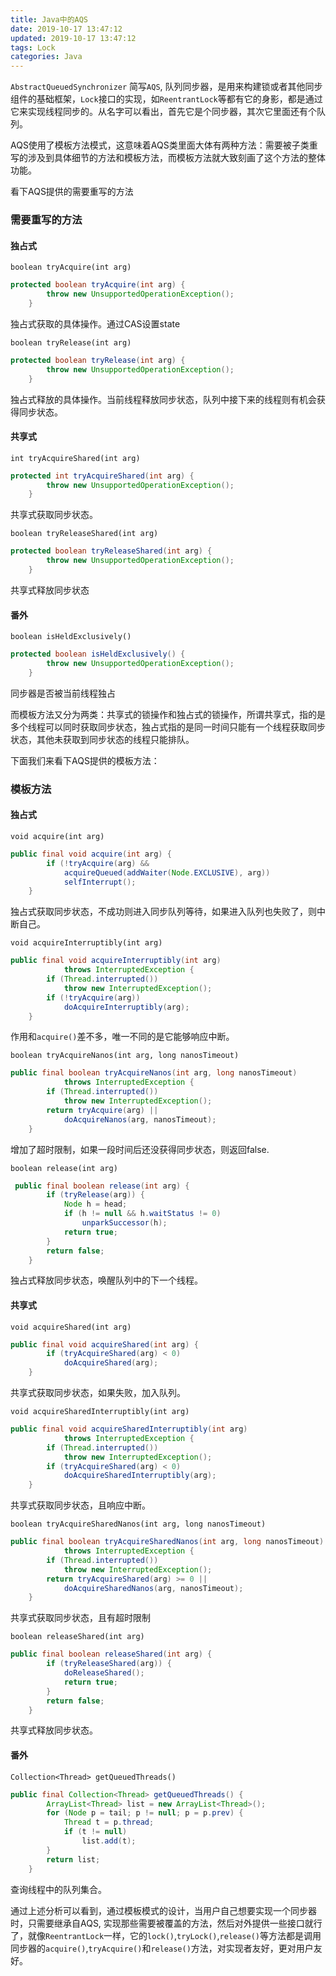 ```yaml
---
title: Java中的AQS
date: 2019-10-17 13:47:12
updated: 2019-10-17 13:47:12
tags: Lock
categories: Java
---
```


`AbstractQueuedSynchronizer`  简写`AQS`, 队列同步器，是用来构建锁或者其他同步组件的基础框架，`Lock`接口的实现，如`ReentrantLock`等都有它的身影，都是通过它来实现线程同步的。从名字可以看出，首先它是个同步器，其次它里面还有个队列。



 AQS使用了模板方法模式，这意味着AQS类里面大体有两种方法：需要被子类重写的涉及到具体细节的方法和模板方法，而模板方法就大致刻画了这个方法的整体功能。

看下AQS提供的需要重写的方法

### 需要重写的方法

#### 独占式

`boolean tryAcquire(int arg)`

```java
protected boolean tryAcquire(int arg) {
        throw new UnsupportedOperationException();
    }
```

独占式获取的具体操作。通过CAS设置state



`boolean tryRelease(int arg)`

```java
protected boolean tryRelease(int arg) {
        throw new UnsupportedOperationException();
    }
```

独占式释放的具体操作。当前线程释放同步状态，队列中接下来的线程则有机会获得同步状态。



#### 共享式

`int tryAcquireShared(int arg)`

```java
protected int tryAcquireShared(int arg) {
        throw new UnsupportedOperationException();
    }
```

共享式获取同步状态。



`boolean tryReleaseShared(int arg)`

```java
protected boolean tryReleaseShared(int arg) {
        throw new UnsupportedOperationException();
    }
```

共享式释放同步状态



#### 番外

`boolean isHeldExclusively()`

```java
protected boolean isHeldExclusively() {
        throw new UnsupportedOperationException();
    }
```

同步器是否被当前线程独占



而模板方法又分为两类：共享式的锁操作和独占式的锁操作，所谓共享式，指的是多个线程可以同时获取同步状态，独占式指的是同一时间只能有一个线程获取同步状态，其他未获取到同步状态的线程只能排队。

下面我们来看下AQS提供的模板方法：

### 模板方法

#### 独占式

`void acquire(int arg)`

```java
public final void acquire(int arg) {
        if (!tryAcquire(arg) &&
            acquireQueued(addWaiter(Node.EXCLUSIVE), arg))
            selfInterrupt();
    }
```

独占式获取同步状态，不成功则进入同步队列等待，如果进入队列也失败了，则中断自己。



`void acquireInterruptibly(int arg)`

```java
public final void acquireInterruptibly(int arg)
            throws InterruptedException {
        if (Thread.interrupted())
            throw new InterruptedException();
        if (!tryAcquire(arg))
            doAcquireInterruptibly(arg);
    }
```

作用和`acquire()`差不多，唯一不同的是它能够响应中断。



`boolean tryAcquireNanos(int arg, long nanosTimeout)`

```java
public final boolean tryAcquireNanos(int arg, long nanosTimeout)
            throws InterruptedException {
        if (Thread.interrupted())
            throw new InterruptedException();
        return tryAcquire(arg) ||
            doAcquireNanos(arg, nanosTimeout);
    }
```

增加了超时限制，如果一段时间后还没获得同步状态，则返回false.



`boolean release(int arg)`

```java
 public final boolean release(int arg) {
        if (tryRelease(arg)) {
            Node h = head;
            if (h != null && h.waitStatus != 0)
                unparkSuccessor(h);
            return true;
        }
        return false;
    }
```

独占式释放同步状态，唤醒队列中的下一个线程。



#### 共享式

`void acquireShared(int arg)`

```java
public final void acquireShared(int arg) {
        if (tryAcquireShared(arg) < 0)
            doAcquireShared(arg);
    }
```

共享式获取同步状态，如果失败，加入队列。



`void acquireSharedInterruptibly(int arg)`

```java
public final void acquireSharedInterruptibly(int arg)
            throws InterruptedException {
        if (Thread.interrupted())
            throw new InterruptedException();
        if (tryAcquireShared(arg) < 0)
            doAcquireSharedInterruptibly(arg);
    }
```

共享式获取同步状态，且响应中断。



`boolean tryAcquireSharedNanos(int arg, long nanosTimeout)`

```java
public final boolean tryAcquireSharedNanos(int arg, long nanosTimeout)
            throws InterruptedException {
        if (Thread.interrupted())
            throw new InterruptedException();
        return tryAcquireShared(arg) >= 0 ||
            doAcquireSharedNanos(arg, nanosTimeout);
    }
```

共享式获取同步状态，且有超时限制



`boolean releaseShared(int arg)`

```java
public final boolean releaseShared(int arg) {
        if (tryReleaseShared(arg)) {
            doReleaseShared();
            return true;
        }
        return false;
    }
```

共享式释放同步状态。



#### 番外

`Collection<Thread> getQueuedThreads()`

```java
public final Collection<Thread> getQueuedThreads() {
        ArrayList<Thread> list = new ArrayList<Thread>();
        for (Node p = tail; p != null; p = p.prev) {
            Thread t = p.thread;
            if (t != null)
                list.add(t);
        }
        return list;
    }
```

查询线程中的队列集合。



通过上述分析可以看到，通过模板模式的设计，当用户自己想要实现一个同步器时，只需要继承自AQS, 实现那些需要被覆盖的方法，然后对外提供一些接口就行了，就像`ReentrantLock`一样，它的`lock()`,`tryLock()`,`release()`等方法都是调用同步器的`acquire()`,`tryAcquire()`和`release()`方法，对实现者友好，更对用户友好。

